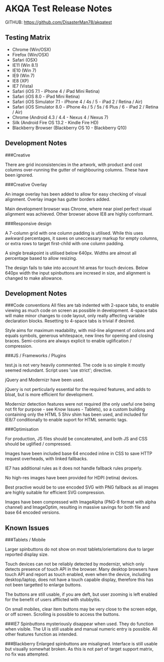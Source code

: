 AKQA Test Release Notes
=========

GITHUB: https://github.com/DisasterMan78/akqatest

Testing Matrix
----

* Chrome (Win/OSX)
* Firefox (Win/OSX)
* Safari (OSX)
* IE11 (Win 8.1)
* IE10 (Win 7)
* IE9 (Win 7)
* IE8 (XP)
* IE7 (Vista)
* Safari (iOS 7.1 - iPhone 4 / iPad Mini Retina)
* Safari (iOS 8.0 - iPad Mini Retina)
* Safari (iOS Simulator 7.1 - iPhone 4 / 4s / 5 - iPad 2 / Retina / Air)
* Safari (iOS Simulator 8.0 - iPhone 4s / 5 / 5s / 6 Plus / 6 - iPad 2 / Retina / Air)
* Chrome (Android 4.3 / 4.4 - Nexus 4 / Nexus 7)
* Silk (Android Fire OS 13.2 - Kindle Fire HD)
* Blackberry Browser (Blackberry OS 10 - Blackberry Q10)

Development Notes
---

###Creative

There are grid inconsistencies in the artwork, with product and cost columns over-running the gutter of neighbouring columns. These have been ignored.

###Creative Overlay

An image overlay has been added to allow for easy checking of visual alignment. Overlay image has gutter borders added.

Main development browser was Chrome, where near pixel perfect visual alignment was achieved. Other browser above IE8 are highly conformant.

###Responsive design

A 7-column grid with one column padding is utilised. While this uses awkward percentages, it saves on uneccessary markup for empty columns, or extra rows to target first-child with one column padding.

A single breakpoint is utilised below 640px. Widths are almost all percentage based to allow resizing.

The design fails to take into account hit areas for touch devices. Below 640px width the input spinbuttons are incresed in size, and alignment is changed to make allowance.

Development Notes
---

###Code conventions
All files are tab indented with 2-space tabs, to enable viewing as much code on screen as possible in development. 4-space tabs will make minor changes to code layout, only really affecting variable declaration blocks. Resetting to 4-space tabs is trivial if desired.

Style aims for maximum readability, with mid-line alignment of colons and equals symbols, generous whitespace, new lines for opening and closing braces. Semi-colons are always explicit to enable uglification / compression.

###JS / Frameworks / Plugins

test.js is not very heavily commented. The code is so simple it mostly seemed redundant. Script uses 'use strict'; directive.

jQuery and Modernizr have been used.

jQuery is not perticularly essential for the required features, and adds to bloat, but is more efficient for development.

Modernizr detection features were not required (the only useful one being not fit for purpose - see Know Issues - Tablets), so a custom building containing only the HTML 5 Shiv shim has been used, and included for IE8/7 conditionally to enable suport for HTML semantic tags.

###Optimisation

For production, JS files should be concatenated, and both JS and CSS should be uglified / compressed.

Images have been included base 64 encoded inline in CSS to save HTTP request overheads, with linked fallbacks.

IE7 has additional rules as it does not handle fallback rules properly.

No high-res images have been provided for HDPI (retina) devices.

Best practive would be to use encoded SVG with PNG fallback as all images are highly suitable for efficient SVG compression.

Images have been compressed with ImageAlpha (PNG-8 format with alpha channel) and ImageOptim, resulting in massive savings for both file and base 64 encoded versions.

Known Issues
---

###Tablets / Mobile

Larger spinbuttons do not show on most tablets/orientations due to larger reported display size.

Touch devices can not be reliably detected by modernizr, which only detects presence of touch API in the browser. Many desktop browsers have touch API and report as touch enabled, even when the device, including desktop/laptop, does not have a touch capable display, therefore this has not been targetted to enlarge buttons.

The buttons are still usable, if you are deft, but user zooming is left enabled for the benefit of users afflicted with stubbyitis.

On small mobiles, clear item buttons may be very close to the screen edge, or off screen. Scrolling is possible to access the buttons.

###IE7
Spinbuttons mysteriously disappear when used. They do function when visible. The UI is still usable and manual numeric entry is possible. All other features function as intended.

###Blackberry
Enlarged spinbuttons are misaligned. Interface is still usable but visually somewhat broken. As this is not part of target support matrix, no fix was attempted.